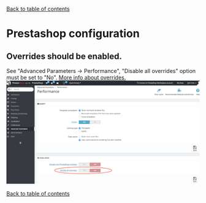 [Back to table of contents](./)

# Prestashop configuration



## Overrides should be enabled. 
See "Advanced Parameters -> Performance", "Disable all overrides" option must be set to "No". [More info about overrides.](http://doc.prestashop.com/display/PS16/Overriding+default+behaviors)
![disable overrides](images/disable-overides.png)

[Back to table of contents](./)
